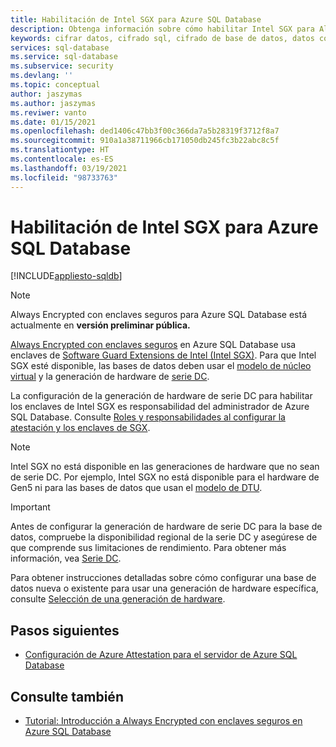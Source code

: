 ```yaml
---
title: Habilitación de Intel SGX para Azure SQL Database
description: Obtenga información sobre cómo habilitar Intel SGX para Always Encrypted con enclaves seguros en Azure SQL Database seleccionando una generación de hardware habilitada para SGX.
keywords: cifrar datos, cifrado sql, cifrado de base de datos, datos confidenciales, Always Encrypted, enclaves seguros, SGX, atestación
services: sql-database
ms.service: sql-database
ms.subservice: security
ms.devlang: ''
ms.topic: conceptual
author: jaszymas
ms.author: jaszymas
ms.reviwer: vanto
ms.date: 01/15/2021
ms.openlocfilehash: ded1406c47bb3f00c366da7a5b28319f3712f8a7
ms.sourcegitcommit: 910a1a38711966cb171050db245fc3b22abc8c5f
ms.translationtype: HT
ms.contentlocale: es-ES
ms.lasthandoff: 03/19/2021
ms.locfileid: "98733763"
---
```

# <a name="enable-intel-sgx-for-your-azure-sql-database"></a>Habilitación de Intel SGX para Azure SQL Database 

[!INCLUDE[appliesto-sqldb](../includes/appliesto-sqldb.md)]

> [!NOTE]
> Always Encrypted con enclaves seguros para Azure SQL Database está actualmente en **versión preliminar pública.**

[Always Encrypted con enclaves seguros](/sql/relational-databases/security/encryption/always-encrypted-enclaves) en Azure SQL Database usa enclaves de [Software Guard Extensions de Intel (Intel SGX)](https://itpeernetwork.intel.com/microsoft-azure-confidential-computing/). Para que Intel SGX esté disponible, las bases de datos deben usar el [modelo de núcleo virtual](service-tiers-vcore.md) y la generación de hardware de [serie DC](service-tiers-vcore.md#dc-series).

La configuración de la generación de hardware de serie DC para habilitar los enclaves de Intel SGX es responsabilidad del administrador de Azure SQL Database. Consulte [Roles y responsabilidades al configurar la atestación y los enclaves de SGX](always-encrypted-enclaves-plan.md#roles-and-responsibilities-when-configuring-sgx-enclaves-and-attestation).

> [!NOTE]
> Intel SGX no está disponible en las generaciones de hardware que no sean de serie DC. Por ejemplo, Intel SGX no está disponible para el hardware de Gen5 ni para las bases de datos que usan el [modelo de DTU](service-tiers-dtu.md).

> [!IMPORTANT]
> Antes de configurar la generación de hardware de serie DC para la base de datos, compruebe la disponibilidad regional de la serie DC y asegúrese de que comprende sus limitaciones de rendimiento. Para obtener más información, vea [Serie DC](service-tiers-vcore.md#dc-series).

Para obtener instrucciones detalladas sobre cómo configurar una base de datos nueva o existente para usar una generación de hardware específica, consulte [Selección de una generación de hardware](service-tiers-vcore.md#selecting-a-hardware-generation).
   
## <a name="next-steps"></a>Pasos siguientes

- [Configuración de Azure Attestation para el servidor de Azure SQL Database](always-encrypted-enclaves-configure-attestation.md)

## <a name="see-also"></a>Consulte también

- [Tutorial: Introducción a Always Encrypted con enclaves seguros en Azure SQL Database](always-encrypted-enclaves-getting-started.md)